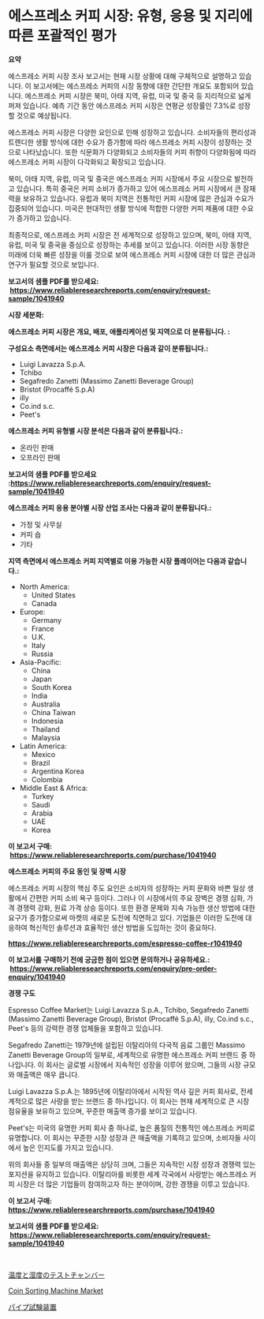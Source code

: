 <p><h1>에스프레소 커피 시장: 유형, 응용 및 지리에 따른 포괄적인 평가</h1></p><p><strong>요약</strong></p>
<p><p>에스프레소 커피 시장 조사 보고서는 현재 시장 상황에 대해 구체적으로 설명하고 있습니다. 이 보고서에는 에스프레소 커피의 시장 동향에 대한 간단한 개요도 포함되어 있습니다. 에스프레소 커피 시장은 북미, 아태 지역, 유럽, 미국 및 중국 등 지리적으로 넓게 퍼져 있습니다. 예측 기간 동안 에스프레소 커피 시장은 연평균 성장률인 7.3%로 성장할 것으로 예상됩니다.</p><p>에스프레소 커피 시장은 다양한 요인으로 인해 성장하고 있습니다. 소비자들의 편리성과 트렌디한 생활 방식에 대한 수요가 증가함에 따라 에스프레소 커피 시장이 성장하는 것으로 나타났습니다. 또한 식문화가 다양화되고 소비자들의 커피 취향이 다양화됨에 따라 에스프레소 커피 시장이 다각화되고 확장되고 있습니다.</p><p>북미, 아태 지역, 유럽, 미국 및 중국은 에스프레소 커피 시장에서 주요 시장으로 발전하고 있습니다. 특히 중국은 커피 소비가 증가하고 있어 에스프레소 커피 시장에서 큰 잠재력을 보유하고 있습니다. 유럽과 북미 지역은 전통적인 커피 시장에 많은 관심과 수요가 집중되어 있습니다. 미국은 현대적인 생활 방식에 적합한 다양한 커피 제품에 대한 수요가 증가하고 있습니다.</p><p>최종적으로, 에스프레소 커피 시장은 전 세계적으로 성장하고 있으며, 북미, 아태 지역, 유럽, 미국 및 중국을 중심으로 성장하는 추세를 보이고 있습니다. 이러한 시장 동향은 미래에 더욱 빠른 성장을 이룰 것으로 보여 에스프레소 커피 시장에 대한 더 많은 관심과 연구가 필요할 것으로 보입니다.</p></p>
<p><strong>보고서의 샘플 PDF를 받으세요: &nbsp;<a href="https://www.reliableresearchreports.com/enquiry/request-sample/1041940">https://www.reliableresearchreports.com/enquiry/request-sample/1041940</a></strong></p>
<p><strong>시장 세분화:</strong></p>
<p><strong> 에스프레소 커피 시장은 개요, 배포, 애플리케이션 및 지역으로 더 분류됩니다. :</strong></p>
<p><strong>구성요소 측면에서는 에스프레소 커피 시장은 다음과 같이 분류됩니다.:</strong></p>
<p><ul><li>Luigi Lavazza S.p.A.</li><li>Tchibo</li><li>Segafredo Zanetti (Massimo Zanetti Beverage Group)</li><li>Bristot (Procaffé S.p.A)</li><li>illy</li><li>Co.ind s.c.</li><li>Peet's</li></ul></p>
<p><strong> 에스프레소 커피 유형별 시장 분석은 다음과 같이 분류됩니다.:</strong></p>
<p><ul><li>온라인 판매</li><li>오프라인 판매</li></ul></p>
<p><strong>보고서의 샘플 PDF를 받으세요 :<a href="https://www.reliableresearchreports.com/enquiry/request-sample/1041940">https://www.reliableresearchreports.com/enquiry/request-sample/1041940</a></strong></p>
<p><strong> 에스프레소 커피 응용 분야별 시장 산업 조사는 다음과 같이 분류됩니다.:</strong></p>
<p><ul><li>가정 및 사무실</li><li>커피 숍</li><li>기타</li></ul></p>
<p><strong>지역 측면에서 에스프레소 커피 지역별로 이용 가능한 시장 플레이어는 다음과 같습니다.:</strong></p>
<p><ul>
    <li>
        North America:
        <ul>
            <li>United States</li>
            <li>Canada</li>
        </ul>
    </li>
    <li>
        Europe:
        <ul>
            <li>Germany</li>
            <li>France</li>
            <li>U.K.</li>
            <li>Italy</li>
            <li>Russia</li>
        </ul>
    </li>
    <li>
        Asia-Pacific:
        <ul>
            <li>China</li>
            <li>Japan</li>
            <li>South Korea</li>
            <li>India</li>
            <li>Australia</li>
            <li>China Taiwan</li>
            <li>Indonesia</li>
            <li>Thailand</li>
            <li>Malaysia</li>
        </ul>
    </li>
    <li>
        Latin America:
        <ul>
            <li>Mexico</li>
            <li>Brazil</li>
            <li>Argentina Korea</li>
            <li>Colombia</li>
        </ul>
    </li>
    <li>
        Middle East & Africa:
        <ul>
            <li>Turkey</li>
            <li>Saudi</li>
            <li>Arabia</li>
            <li>UAE</li>
            <li>Korea</li>
        </ul>
    </li>
    </ul></p>
<p><strong>이 보고서 구매: &nbsp;<a href="https://www.reliableresearchreports.com/purchase/1041940">https://www.reliableresearchreports.com/purchase/1041940</a></strong></p>
<p><strong>에스프레소 커피의 주요 동인 및 장벽 시장</strong></p>
<p><p>에스프레소 커피 시장의 핵심 주도 요인은 소비자의 성장하는 커피 문화와 바쁜 일상 생활에서 간편한 커피 소비 욕구 등이다. 그러나 이 시장에서의 주요 장벽은 경쟁 심화, 가격 경쟁력 강화, 원료 가격 상승 등이다. 또한 환경 문제와 지속 가능한 생산 방법에 대한 요구가 증가함으로써 마켓의 새로운 도전에 직면하고 있다. 기업들은 이러한 도전에 대응하여 혁신적인 솔루션과 효율적인 생산 방법을 도입하는 것이 중요하다.</p></p>
<p><strong><a href="https://www.reliableresearchreports.com/espresso-coffee-r1041940">https://www.reliableresearchreports.com/espresso-coffee-r1041940</a></strong></p>
<p><strong>이 보고서를 구매하기 전에 궁금한 점이 있으면 문의하거나 공유하세요.: &nbsp;<a href="https://www.reliableresearchreports.com/enquiry/pre-order-enquiry/1041940">https://www.reliableresearchreports.com/enquiry/pre-order-enquiry/1041940</a></strong></p>
<p><strong>경쟁 구도</strong></p>
<p><p>Espresso Coffee Market는 Luigi Lavazza S.p.A., Tchibo, Segafredo Zanetti (Massimo Zanetti Beverage Group), Bristot (Procaffé S.p.A), illy, Co.ind s.c., Peet's 등의 강력한 경쟁 업체들을 포함하고 있습니다. </p><p>Segafredo Zanetti는 1979년에 설립된 이탈리아의 다국적 음료 그룹인 Massimo Zanetti Beverage Group의 일부로, 세계적으로 유명한 에스프레소 커피 브랜드 중 하나입니다. 이 회사는 글로벌 시장에서 지속적인 성장을 이루어 왔으며, 그들의 시장 규모와 매출액은 매우 큽니다. </p><p>Luigi Lavazza S.p.A.는 1895년에 이탈리아에서 시작된 역사 깊은 커피 회사로, 전세계적으로 많은 사랑을 받는 브랜드 중 하나입니다. 이 회사는 현재 세계적으로 큰 시장 점유율을 보유하고 있으며, 꾸준한 매출액 증가를 보이고 있습니다. </p><p>Peet's는 미국의 유명한 커피 회사 중 하나로, 높은 품질의 전통적인 에스프레소 커피로 유명합니다. 이 회사는 꾸준한 시장 성장과 큰 매출액을 기록하고 있으며, 소비자들 사이에서 높은 인지도를 가지고 있습니다. </p><p>위의 회사들 중 일부의 매출액은 상당히 크며, 그들은 지속적인 시장 성장과 경쟁력 있는 포지션을 유지하고 있습니다. 이탈리아를 비롯한 세계 각국에서 사랑받는 에스프레소 커피 시장은 더 많은 기업들이 참여하고자 하는 분야이며, 강한 경쟁을 이루고 있습니다.</p></p>
<p><strong>이 보고서 구매: &nbsp; <a href="https://www.reliableresearchreports.com/purchase/1041940">https://www.reliableresearchreports.com/purchase/1041940</a></strong></p>
<p><strong>보고서의 샘플 PDF를 받으세요: &nbsp;<a href="https://www.reliableresearchreports.com/enquiry/request-sample/1041940">https://www.reliableresearchreports.com/enquiry/request-sample/1041940</a></strong><strong></strong></p>
<p>&nbsp;</p>
<p><p><a href="https://github.com/RodHoppe07/Market-Research-Report-List-1/blob/main/910921931728.md">温度と湿度のテストチャンバー</a></p><p><a href="https://github.com/mbisetmhermsr/Market-Research-Report-List-2/blob/main/coin-sorting-machine-market.md">Coin Sorting Machine Market</a></p><p><a href="https://github.com/laurenreichert/Market-Research-Report-List-1/blob/main/669056531727.md">パイプ試験装置</a></p></p>